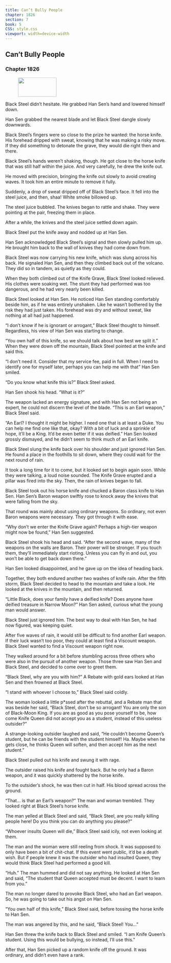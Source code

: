 ```yaml
---
title: Can’t Bully People
chapter: 1826
section: 7
book: 5
CSS: style.css
viewport: width=device-width
---
```


## Can’t Bully People

### Chapter 1826

<figure>
	<img src="../Images/gem.gif" alt="" id="gem" width="120" height="60" />
</figure>

Black Steel didn’t hesitate. He grabbed Han Sen’s hand and lowered himself down.

Han Sen grabbed the nearest blade and let Black Steel dangle slowly downwards.

Black Steel’s fingers were so close to the prize he wanted: the horse knife. His forehead dripped with sweat, knowing that he was making a risky move. If they did something to detonate the grave, they would die right then and there.

Black Steel’s hands weren’t shaking, though. He got close to the horse knife that was still half within the juice. And very carefully, he drew the knife out.

He moved with precision, bringing the knife out slowly to avoid creating waves. It took him an entire minute to remove it fully.

Suddenly, a drop of sweat dripped off of Black Steel’s face. It fell into the steel juice, and then, shaa! White smoke billowed up.

The steel juice bubbled. The knives began to rattle and shake. They were pointing at the pair, freezing them in place.

After a while, the knives and the steel juice settled down again.

Black Steel put the knife away and nodded up at Han Sen.

Han Sen acknowledged Black Steel’s signal and then slowly pulled him up. He brought him back to the wall of knives they had come down from.

Black Steel was now carrying his new knife, which was slung across his back. He signaled Han Sen, and then they climbed back out of the volcano. They did so in tandem, as quietly as they could.

When they both climbed out of the Knife Grave, Black Steel looked relieved. His clothes were soaking wet. The stunt they had performed was too dangerous, and he had very nearly been killed.

Black Steel looked at Han Sen. He noticed Han Sen standing comfortably beside him, as if he was entirely unshaken. Like he wasn’t bothered by the risk they had just taken. His forehead was dry and without sweat, like nothing at all had just happened.

“I don’t know if he is ignorant or arrogant,” Black Steel thought to himself. Regardless, his view of Han Sen was starting to change.

“You own half of this knife, so we should talk about how best we split it.” When they were down off the mountain, Black Steel pointed at the knife and said this.

“I don’t need it. Consider that my service fee, paid in full. When I need to identify one for myself later, perhaps you can help me with that” Han Sen smiled.

“Do you know what knife this is?” Black Steel asked.

Han Sen shook his head. “What is it?”

The weapon lacked an energy signature, and with Han Sen not being an expert, he could not discern the level of the blade. “This is an Earl weapon,” Black Steel said.

“An Earl? I thought it might be higher. I need one that is at least a Duke. You can help me find one like that, okay? With a bit of luck and a sprinkle of hope, it’ll be a King. It’d be even better if it was deified.” Han Sen looked grossly dismayed, and he didn’t seem to think much of an Earl knife.

Black Steel slung the knife back over his shoulder and just ignored Han Sen. He found a place in the foothills to sit down, where they could wait for the next round of rain.

It took a long time for it to come, but it looked set to begin again soon. While they were talking, a loud noise sounded. The Knife Grave erupted and a pillar was fired into the sky. Then, the rain of knives began to fall.

Black Steel took out his horse knife and chucked a Baron class knife to Han Sen. Han Sen’s Baron weapon swiftly rose to knock away the knives that were falling from the sky.

That round was mainly about using ordinary weapons. So ordinary, not even Baron weapons were necessary. They got through it with ease.

“Why don’t we enter the Knife Grave again? Perhaps a high-tier weapon might now be found,” Han Sen suggested.

Black Steel shook his head and said. “After the second wave, many of the weapons on the walls are Baron. Their power will be stronger. If you touch them, they’ll immediately start rioting. Unless you can fly in and out, you won’t be able to get back down there.”

Han Sen looked disappointed, and he gave up on the idea of heading back.

Together, they both endured another two washes of knife rain. After the fifth storm, Black Steel decided to head to the mountain and take a look. He looked at the knives in the mountain, and then returned.

“Little Black, does your family have a deified knife? Does anyone have deified treasure in Narrow Moon?” Han Sen asked, curious what the young man would answer.

Black Steel just ignored him. The best way to deal with Han Sen, he had now figured, was keeping quiet.

After five waves of rain, it would still be difficult to find another Earl weapon. If their luck wasn’t too poor, they could at least find a Viscount weapon. Black Steel wanted to find a Viscount weapon right now.

They walked around for a bit before stumbling across three others who were also in the pursuit of another weapon. Those three saw Han Sen and Black Steel, and decided to come over to greet them.

“Black Steel, why are you with him?” A Rebate with gold ears looked at Han Sen and then frowned at Black Steel.

“I stand with whoever I choose to,” Black Steel said coldly.

The woman looked a little p*ssed after the rebuttal, and a Rebate man that was beside her said, “Black Steel, don’t be so arrogant! You are only the son of Black-Moon King. If you are as good as you pose yourself to be, how come Knife Queen did not accept you as a student, instead of this useless outsider?”

A strange-looking outsider laughed and said, “He couldn’t become Queen’s student, but he can be friends with the student himself! Ha. Maybe when he gets close, he thinks Queen will soften, and then accept him as the next student.”

Black Steel pulled out his knife and swung it with rage.

The outsider raised his knife and fought back. But he only had a Baron weapon, and it was quickly shattered by the horse knife.

To the outsider’s shock, he was then cut in half. His blood spread across the ground.

“That… is that an Earl’s weapon?” The man and woman trembled. They looked right at Black Steel’s horse knife.

The man yelled at Black Steel and said, “Black Steel, are you really killing people here! Do you think you can do anything you please?”

“Whoever insults Queen will die,” Black Steel said icily, not even looking at them.

The man and the woman were still reeling from shock. It was supposed to only have been a bit of chit-chat. If this event went public, it’d be a death wish. But if people knew it was the outsider who had insulted Queen, they would think Black Steel had performed a good kill.

“Huh.” The man hummed and did not say anything. He looked at Han Sen and said, “The student that Queen accepted must be decent. I want to learn from you.”

The man no longer dared to provoke Black Steel, who had an Earl weapon. So, he was going to take out his angst on Han Sen.

“You own half of this knife,” Black Steel said, before tossing the horse knife to Han Sen.

The man was angered by this, and he said, “Black Steel! You…”

Han Sen threw the knife back to Black Steel and smiled. “I am Knife Queen’s student. Using this would be bullying, so instead, I’ll use this.”

After that, Han Sen picked up a random knife off the ground. It was ordinary, and didn’t even have a rank.